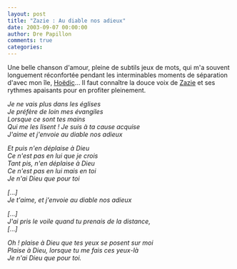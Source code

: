 ```yaml
---
layout: post
title: "Zazie : Au diable nos adieux"
date: 2003-09-07 00:00:00
author: Dre Papillon
comments: true
categories: 
---
```



Une belle chanson d'amour, pleine de subtils jeux de mots, qui m'a souvent longuement réconfortée pendant les interminables moments de séparation d'avec mon île, [Hoëdic](http://hoedic.ouvaton.org/)...  Il faut connaître la douce voix de [Zazie](http://madeinweb.free.fr/) et ses rythmes apaisants pour en profiter pleinement.

*Je ne vais plus dans les églises<BR>Je préfère de loin mes évangiles<BR>Lorsque ce sont tes mains<BR>Qui me les lisent ! Je suis à ta cause acquise<BR>J'aime et j'envoie au diable nos adieux*

*Et puis n'en déplaise à Dieu<BR>Ce n'est pas en lui que je crois<BR>Tant pis, n'en déplaise à Dieu<BR>Ce n'est pas en lui mais en toi<BR>Je n'ai Dieu que pour toi*

*[...]<BR>Je t'aime, et j'envoie au diable nos adieux*

*[...]<BR>J'ai pris le voile quand tu prenais de la distance,<BR>[...]*

*Oh ! plaise à Dieu que tes yeux se posent sur moi<BR>Plaise à Dieu, lorsque tu me fais ces yeux-là<BR>Je n'ai Dieu que pour toi.*
